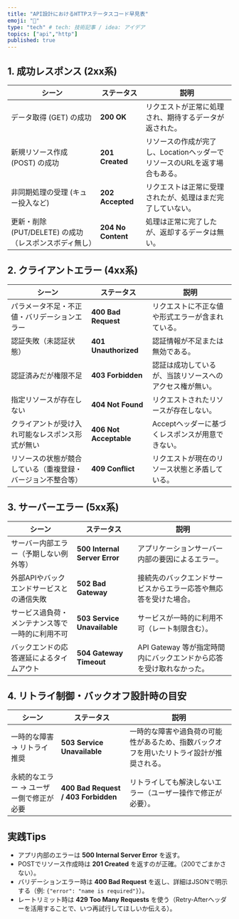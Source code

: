 ```yaml
---
title: "API設計におけるHTTPステータスコード早見表"
emoji: "💭"
type: "tech" # tech: 技術記事 / idea: アイデア
topics: ["api","http"]
published: true
---
```


## 1. 成功レスポンス (2xx系)
| シーン | ステータス | 説明 |
|--------|------------|------|
| データ取得 (GET) の成功 | **200 OK** | リクエストが正常に処理され、期待するデータが返された。 |
| 新規リソース作成 (POST) の成功 | **201 Created** | リソースの作成が完了し、LocationヘッダーでリソースのURLを返す場合もある。 |
| 非同期処理の受理 (キュー投入など) | **202 Accepted** | リクエストは正常に受理されたが、処理はまだ完了していない。 |
| 更新・削除 (PUT/DELETE) の成功（レスポンスボディ無し） | **204 No Content** | 処理は正常に完了したが、返却するデータは無い。 |

## 2. クライアントエラー (4xx系)
| シーン | ステータス | 説明 |
|--------|------------|------|
| パラメータ不足・不正値・バリデーションエラー | **400 Bad Request** | リクエストに不正な値や形式エラーが含まれている。 |
| 認証失敗（未認証状態） | **401 Unauthorized** | 認証情報が不足または無効である。 |
| 認証済みだが権限不足 | **403 Forbidden** | 認証は成功しているが、当該リソースへのアクセス権が無い。 |
| 指定リソースが存在しない | **404 Not Found** | リクエストされたリソースが存在しない。 |
| クライアントが受け入れ可能なレスポンス形式が無い | **406 Not Acceptable** | Acceptヘッダーに基づくレスポンスが用意できない。 |
| リソースの状態が競合している（重複登録・バージョン不整合等） | **409 Conflict** | リクエストが現在のリソース状態と矛盾している。 |

## 3. サーバーエラー (5xx系)
| シーン | ステータス | 説明 |
|--------|------------|------|
| サーバー内部エラー（予期しない例外等） | **500 Internal Server Error** | アプリケーションサーバー内部の要因によるエラー。 |
| 外部APIやバックエンドサービスとの通信失敗 | **502 Bad Gateway** | 接続先のバックエンドサービスからエラー応答や無応答を受けた場合。 |
| サービス過負荷・メンテナンス等で一時的に利用不可 | **503 Service Unavailable** | サービスが一時的に利用不可（レート制限含む）。 |
| バックエンドの応答遅延によるタイムアウト | **504 Gateway Timeout** | API Gateway 等が指定時間内にバックエンドから応答を受け取れなかった。 |

## 4. リトライ制御・バックオフ設計時の目安
| シーン | ステータス | 説明 |
|--------|------------|------|
| 一時的な障害 → リトライ推奨 | **503 Service Unavailable** | 一時的な障害や過負荷の可能性があるため、指数バックオフを用いたリトライ設計が推奨される。 |
| 永続的なエラー → ユーザー側で修正が必要 | **400 Bad Request / 403 Forbidden** | リトライしても解決しないエラー（ユーザー操作で修正が必要）。 |

## 実践Tips

- アプリ内部のエラーは **500 Internal Server Error** を返す。
- POSTでリソース作成時は **201 Created** を返すのが正確。（200でごまかさない）。
- バリデーションエラー時は **400 Bad Request** を返し、詳細はJSONで明示する（例: `{"error": "name is required"}`）。
- レートリミット時は **429 Too Many Requests** を使う（Retry-Afterヘッダーを活用することで、いつ再試行してほしいか伝える）。
